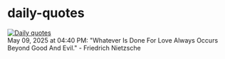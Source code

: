 # daily-quotes
[![Daily quotes](https://github.com/ceepu8/daily-quotes/actions/workflows/daily-quote.yml/badge.svg)](https://github.com/ceepu8/daily-quotes/actions/workflows/daily-quote.yml)<br/>
May 09, 2025 at 04:40 PM: "Whatever Is Done For Love Always Occurs Beyond Good And Evil." - Friedrich Nietzsche
